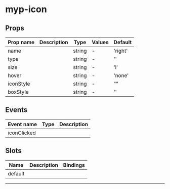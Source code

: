 # myp-icon

## Props

| Prop name | Description | Type   | Values | Default |
| --------- | ----------- | ------ | ------ | ------- |
| name      |             | string | -      | 'right' |
| type      |             | string | -      | ''      |
| size      |             | string | -      | 'l'     |
| hover     |             | string | -      | 'none'  |
| iconStyle |             | string | -      | ""      |
| boxStyle  |             | string | -      | ''      |

## Events

| Event name  | Type | Description |
| ----------- | ---- | ----------- |
| iconClicked |      |

## Slots

| Name    | Description | Bindings |
| ------- | ----------- | -------- |
| default |             |          |

---
